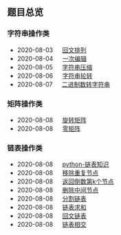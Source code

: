 ## 题目总览

### 字符串操作类

* 2020-08-03 &emsp; [回文排列](/python/字符串操作/回文排列.md)
* 2020-08-04 &emsp; [一次编辑](/python/字符串操作/一次编辑.md)
* 2020-08-05 &emsp; [字符串压缩](/python/字符串操作/字符串压缩.md)
* 2020-08-06 &emsp; [字符串轮转](/python/字符串操作/字符串轮转.md)
* 2020-08-07 &emsp; [二进制数转字符串](/python/字符串操作/二进制数转字符串.md)
  
### 矩阵操作类
* 2020-08-08 &emsp; [旋转矩阵](/python/矩阵/旋转矩阵.md)
* 2020-08-08 &emsp; [零矩阵](/python/矩阵/零矩阵.md)

### 链表操作类
* 2020-08-08 &emsp; [python-链表知识](/python/链表/链表基础知识.md)
* 2020-08-08 &emsp; [移除重复节点](/python/链表/移除重复节点.md)
* 2020-08-08 &emsp; [返回倒数第k个节点](/python/链表/返回倒数第k个节点.md)
* 2020-08-08 &emsp; [删除中间节点](/python/链表/删除中间节点.md)
* 2020-08-08 &emsp; [分割链表](/python/链表/分割链表.md)
* 2020-08-08 &emsp; [链表求和](/python/链表/链表求和.md)
* 2020-08-08 &emsp; [回文链表](/python/链表/回文链表.md)
* 2020-08-08 &emsp; [链表相交](/python/链表/链表相交.md)